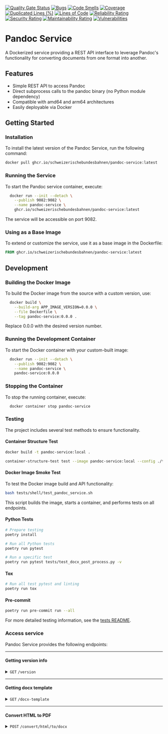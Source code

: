 [![Quality Gate Status](https://sonarcloud.io/api/project_badges/measure?project=SchweizerischeBundesbahnen_pandoc-service&metric=alert_status)](https://sonarcloud.io/summary/new_code?id=SchweizerischeBundesbahnen_pandoc-service)
[![Bugs](https://sonarcloud.io/api/project_badges/measure?project=SchweizerischeBundesbahnen_pandoc-service&metric=bugs)](https://sonarcloud.io/summary/new_code?id=SchweizerischeBundesbahnen_pandoc-service)
[![Code Smells](https://sonarcloud.io/api/project_badges/measure?project=SchweizerischeBundesbahnen_pandoc-service&metric=code_smells)](https://sonarcloud.io/summary/new_code?id=SchweizerischeBundesbahnen_pandoc-service)
[![Coverage](https://sonarcloud.io/api/project_badges/measure?project=SchweizerischeBundesbahnen_pandoc-service&metric=coverage)](https://sonarcloud.io/summary/new_code?id=SchweizerischeBundesbahnen_pandoc-service)
[![Duplicated Lines (%)](https://sonarcloud.io/api/project_badges/measure?project=SchweizerischeBundesbahnen_pandoc-service&metric=duplicated_lines_density)](https://sonarcloud.io/summary/new_code?id=SchweizerischeBundesbahnen_pandoc-service)
[![Lines of Code](https://sonarcloud.io/api/project_badges/measure?project=SchweizerischeBundesbahnen_pandoc-service&metric=ncloc)](https://sonarcloud.io/summary/new_code?id=SchweizerischeBundesbahnen_pandoc-service)
[![Reliability Rating](https://sonarcloud.io/api/project_badges/measure?project=SchweizerischeBundesbahnen_pandoc-service&metric=reliability_rating)](https://sonarcloud.io/summary/new_code?id=SchweizerischeBundesbahnen_pandoc-service)
[![Security Rating](https://sonarcloud.io/api/project_badges/measure?project=SchweizerischeBundesbahnen_pandoc-service&metric=security_rating)](https://sonarcloud.io/summary/new_code?id=SchweizerischeBundesbahnen_pandoc-service)
[![Maintainability Rating](https://sonarcloud.io/api/project_badges/measure?project=SchweizerischeBundesbahnen_pandoc-service&metric=sqale_rating)](https://sonarcloud.io/summary/new_code?id=SchweizerischeBundesbahnen_pandoc-service)
[![Vulnerabilities](https://sonarcloud.io/api/project_badges/measure?project=SchweizerischeBundesbahnen_pandoc-service&metric=vulnerabilities)](https://sonarcloud.io/summary/new_code?id=SchweizerischeBundesbahnen_pandoc-service)

# Pandoc Service

A Dockerized service providing a REST API interface to leverage Pandoc's functionality for converting documents
from one format into another.

## Features

- Simple REST API to access Pandoc
- Direct subprocess calls to the pandoc binary (no Python module dependency)
- Compatible with amd64 and arm64 architectures
- Easily deployable via Docker

## Getting Started

### Installation

To install the latest version of the Pandoc Service, run the following command:

```bash
docker pull ghcr.io/schweizerischebundesbahnen/pandoc-service:latest
```

### Running the Service

To start the Pandoc service container, execute:

```bash
  docker run --init --detach \
    --publish 9082:9082 \
    --name pandoc-service \
    ghcr.io/schweizerischebundesbahnen/pandoc-service:latest
```

The service will be accessible on port 9082.

### Using as a Base Image

To extend or customize the service, use it as a base image in the Dockerfile:

```Dockerfile
FROM ghcr.io/schweizerischebundesbahnen/pandoc-service:latest
```

## Development

### Building the Docker Image

To build the Docker image from the source with a custom version, use:

```bash
  docker build \
    --build-arg APP_IMAGE_VERSION=0.0.0 \
    --file Dockerfile \
    --tag pandoc-service:0.0.0 .
```

Replace 0.0.0 with the desired version number.

### Running the Development Container

To start the Docker container with your custom-built image:

```bash
  docker run --init --detach \
    --publish 9082:9082 \
    --name pandoc-service \
    pandoc-service:0.0.0
```

### Stopping the Container

To stop the running container, execute:

```bash
  docker container stop pandoc-service
```

### Testing

The project includes several test methods to ensure functionality.

#### Container Structure Test
```bash
docker build -t pandoc-service:local .
```
```bash
container-structure-test test --image pandoc-service:local --config ./tests/container/container-structure-test.yaml
```

#### Docker Image Smoke Test
To test the Docker image build and API functionality:
```bash
bash tests/shell/test_pandoc_service.sh
```
This script builds the image, starts a container, and performs tests on all endpoints.

#### Python Tests
```bash
# Prepare testing
poetry install
```

```bash
# Run all Python tests
poetry run pytest
```
```bash
# Run a specific test
poetry run pytest tests/test_docx_post_process.py -v
```

#### Tox
```bash
# Run all test pytest and linting
poetry run tox
```

#### Pre-commit
```bash
poetry run pre-commit run --all
```

For more detailed testing information, see the [tests README](tests/README.md).

### Access service

Pandoc Service provides the following endpoints:

------------------------------------------------------------------------------------------

#### Getting version info

<details>
  <summary>
    <code>GET</code> <code>/version</code>
  </summary>

##### Responses

> | HTTP code | Content-Type       | Response                                                                                                       |
> |-----------|--------------------|----------------------------------------------------------------------------------------------------------------|
> | `200`     | `application/json` | `{ "python": "3.12.5", "timestamp": "2024-09-23T12:23:09Z", "pandoc": "3.6.2", "pandocService": "0.0.0" }` |

##### Example cURL

> ```bash
>  curl -X GET -H "Content-Type: application/json" http://localhost:9082/version
> ```

</details>

------------------------------------------------------------------------------------------

#### Getting docx template

<details>
  <summary>
    <code>GET</code> <code>/docx-template</code>
  </summary>

##### Responses

> | HTTP code | Content-Type                                                              | Response                 |
> |-----------|---------------------------------------------------------------------------|--------------------------|
> | `200`     | `application/vnd.openxmlformats-officedocument.wordprocessingml.document` | binary document content  |

##### Example cURL

> ```bash
>  curl -X GET -H "Content-Type: application/vnd.openxmlformats-officedocument.wordprocessingml.document" http://localhost:9082/docx-template
> ```

</details>

------------------------------------------------------------------------------------------

#### Convert HTML to PDF

<details>
  <summary>
    <code>POST</code> <code>/convert/html/to/docx</code>
  </summary>

##### Parameters

> | Parameter name       | Type     | Data type | Description                                                          |
> |----------------------|----------|-----------|----------------------------------------------------------------------|
> | encoding             | optional | string    | Encoding of provided HTML (default: utf-8)                           |
> | file_name            | optional | string    | Output filename (default: converted-document.pdf)                    |

##### Responses

> | HTTP code | Content-Type      | Response                     |
> |-----------|-------------------|------------------------------|
> | `200`     | `application/vnd.openxmlformats-officedocument.wordprocessingml.document` | DOCX document (binary data)  |
> | `400`     | `plain/text`      | Error message with exception |
> | `500`     | `plain/text`      | Error message with exception |

##### Example cURL

> ```bash
> curl -X POST -H "Content-Type: application/html" --data @input_html http://localhost:9082/convert/html/to/docx --output output.docx
> ```

</details>
